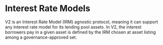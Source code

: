 # Interest Rate Models

V2 is an Interest Rate Model (IRM) agnostic protocol, meaning it can support any interest rate model for its lending pool assets. In V2, the interest borrowers pay in a given asset is defined by the IRM chosen at asset listing among a governance-approved set.


